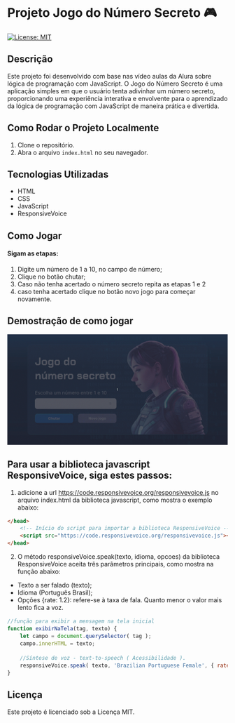 # Projeto Jogo do Número Secreto 🎮

[![License: MIT](https://img.shields.io/badge/License-MIT-blue.svg)](https://opensource.org/licenses/MIT)

## Descrição

Este projeto foi desenvolvido com base nas vídeo aulas da Alura sobre lógica de programação com JavaScript. O Jogo do Número Secreto é uma aplicação simples em que o usuário tenta adivinhar um número secreto, proporcionando uma experiência interativa e envolvente para o aprendizado da lógica de programação com JavaScript de maneira prática e divertida.

## Como Rodar o Projeto Localmente

1. Clone o repositório.
2. Abra o arquivo `index.html` no seu navegador.

## Tecnologias Utilizadas

- HTML
- CSS
- JavaScript
- ResponsiveVoice

## Como Jogar
#### Sigam as etapas:
<ol>
    <li>Digite um número de 1 a 10, no campo de número;</li>
    <li>Clique no botão chutar;</li>
    <li>Caso não tenha acertado o número secreto repita as etapas 1 e 2</li>
    <li>caso tenha acertado clique no botão novo jogo para começar novamente.</li>
</ol>

## Demostração de como jogar

<img src="img/como_jogar.gif" />

## Para usar a biblioteca javascript ResponsiveVoice, siga estes passos:

1. adicione a url https://code.responsivevoice.org/responsivevoice.js no arquivo index.html da biblioteca javascript, como mostra o exemplo abaixo:

```html
</head>
    <!-- Início do script para importar a biblioteca ResponsiveVoice -->
    <script src="https://code.responsivevoice.org/responsivevoice.js"></script>
</head>

```

2. O método responsiveVoice.speak(texto, idioma, opcoes) da biblioteca ResponsiveVoice aceita três parâmetros principais, como mostra na função abaixo:    
 -  Texto a ser falado (texto);
 -  Idioma (Português Brasil);
 -  Opções {rate: 1.2}: refere-se à taxa de fala. Quanto menor o valor mais lento fica a voz.


``` javascript 
//função para exibir a mensagem na tela inicial
function exibirNaTela(tag, texto) {
    let campo = document.querySelector( tag );
    campo.innerHTML = texto;
    
    //Síntese de voz - text-to-speech ( Acessibilidade ).
    responsiveVoice.speak( texto, 'Brazilian Portuguese Female', { rate: 1.2 });
}
```

## Licença

Este projeto é licenciado sob a Licença MIT.